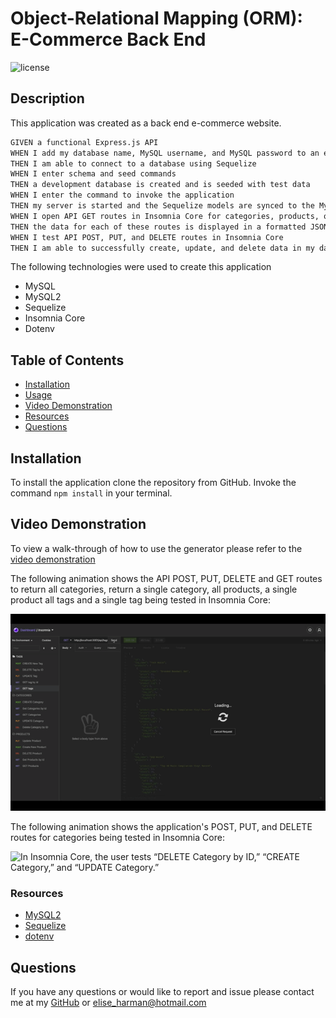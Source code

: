 # Object-Relational Mapping (ORM): E-Commerce Back End

![license](https://img.shields.io/badge/License-MIT-blue.svg)

## Description

This application was created as a back end e-commerce website.

```md
GIVEN a functional Express.js API
WHEN I add my database name, MySQL username, and MySQL password to an environment variable file
THEN I am able to connect to a database using Sequelize
WHEN I enter schema and seed commands
THEN a development database is created and is seeded with test data
WHEN I enter the command to invoke the application
THEN my server is started and the Sequelize models are synced to the MySQL database
WHEN I open API GET routes in Insomnia Core for categories, products, or tags
THEN the data for each of these routes is displayed in a formatted JSON
WHEN I test API POST, PUT, and DELETE routes in Insomnia Core
THEN I am able to successfully create, update, and delete data in my database
```

The following technologies were used to create this application

- MySQL
- MySQL2
- Sequelize
- Insomnia Core
- Dotenv

## Table of Contents

- [Installation](#installation)
- [Usage](#usage)
- [Video Demonstration](#videoDemo)
- [Resources](#resources)
- [Questions](#questions)

## Installation

To install the application clone the repository from GitHub. Invoke the command `npm install` in your terminal.

## Video Demonstration

To view a walk-through of how to use the generator please refer to the [video demonstration](https://youtu.be/_IxX3fwniyM)

The following animation shows the API POST, PUT, DELETE and GET routes to return all categories, return a single category, all products, a single product all tags and a single tag being tested in Insomnia Core:

![In Insomnia Core, the user tests “GET tags,”, “GET tag by id,” “GET Categories,”, “GET Category by ID,” and “GET All Products.” “GET One Product.”.](Assets/getRequest.gif)

The following animation shows the application's POST, PUT, and DELETE routes for categories being tested in Insomnia Core:

![In Insomnia Core, the user tests “DELETE Category by ID,” “CREATE Category,” and “UPDATE Category.”](Assets/hw13.gif)

### Resources

- [MySQL2](https://www.npmjs.com/package/mysql2)
- [Sequelize](https://www.npmjs.com/package/sequelize)
- [dotenv](https://www.npmjs.com/package/dotenv)

## Questions

If you have any questions or would like to report and issue please contact me at my [GitHub](https://github.com/harmane4) or elise_harman@hotmail.com
